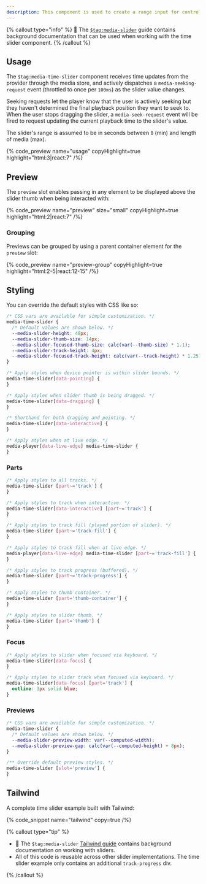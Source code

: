 ```yaml
---
description: This component is used to create a range input for controlling the current time of playback.
---
```


{% callout type="info" %}
📖 The [`$tag:media-slider`](/docs/player/components/sliders/slider) guide contains background
documentation that can be used when working with the time slider component.
{% /callout %}

## Usage

The `$tag:media-time-slider` component receives time updates from the provider through the media store,
and actively dispatches a `media-seeking-request` event (throttled to once per `100ms`) as the
slider value changes.

Seeking requests let the player know that the user is actively seeking but they haven't
determined the final playback position they want to seek to. When the user stops dragging the
slider, a `media-seek-request` event will be fired to request updating the current playback time
to the slider's value.

The slider's range is assumed to be in seconds between `0` (min) and length of media (max).

{% code_preview name="usage" copyHighlight=true highlight="html:3|react:7" /%}

## Preview

The `preview` slot enables passing in any element to be displayed above the slider thumb
when being interacted with:

{% code_preview name="preview" size="small" copyHighlight=true highlight="html:2|react:7" /%}

### Grouping

Previews can be grouped by using a parent container element for the `preview` slot:

{% code_preview name="preview-group" copyHighlight=true highlight="html:2-5|react:12-15" /%}

## Styling

You can override the default styles with CSS like so:

```css {% copy=true %}
/* CSS vars are available for simple customization. */
media-time-slider {
  /* Default values are shown below. */
  --media-slider-height: 48px;
  --media-slider-thumb-size: 14px;
  --media-slider-focused-thumb-size: calc(var(--thumb-size) * 1.1);
  --media-slider-track-height: 4px;
  --media-slider-focused-track-height: calc(var(--track-height) * 1.25);
}

/* Apply styles when device pointer is within slider bounds. */
media-time-slider[data-pointing] {
}

/* Apply styles when slider thumb is being dragged. */
media-time-slider[data-dragging] {
}

/* Shorthand for both dragging and pointing. */
media-time-slider[data-interactive] {
}

/* Apply styles when at live edge. */
media-player[data-live-edge] media-time-slider {
}
```

### Parts

```css {% copy=true %}
/* Apply styles to all tracks. */
media-time-slider [part~='track'] {
}

/* Apply styles to track when interactive. */
media-time-slider[data-interactive] [part~='track'] {
}

/* Apply styles to track fill (played portion of slider). */
media-time-slider [part~='track-fill'] {
}

/* Apply styles to track fill when at live edge. */
media-player[data-live-edge] media-time-slider [part~='track-fill'] {
}

/* Apply styles to track progress (buffered). */
media-time-slider [part~='track-progress'] {
}

/* Apply styles to thumb container. */
media-time-slider [part='thumb-container'] {
}

/* Apply styles to slider thumb. */
media-time-slider [part='thumb'] {
}
```

### Focus

```css {% copy=true %}
/* Apply styles to slider when focused via keyboard. */
media-time-slider[data-focus] {
}

/* Apply styles to slider track when focused via keyboard. */
media-time-slider[data-focus] [part='track'] {
  outline: 3px solid blue;
}
```

### Previews

```css
/* CSS vars are available for simple customization. */
media-time-slider {
  /* Default values are shown below. */
  --media-slider-preview-width: var(--computed-width);
  --media-slider-preview-gap: calc(var(--computed-height) + 8px);
}

/** Override default preview styles. */
media-time-slider [slot='preview'] {
}
```

## Tailwind

A complete time slider example built with Tailwind:

{% code_snippet name="tailwind" copy=true /%}

{% callout type="tip" %}

- 📖 The `$tag:media-slider` [Tailwind guide](/docs/player/components/sliders/slider#tailwind)
  contains background documentation on working with sliders.
- All of this code is reusable across other slider implementations. The time slider example only
  contains an additional `track-progress` div.

{% /callout %}
